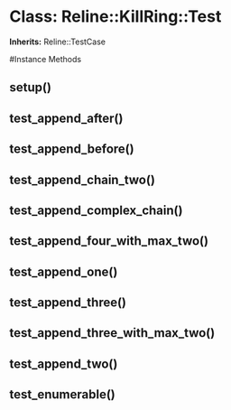 # Class: Reline::KillRing::Test
**Inherits:** Reline::TestCase
    




#Instance Methods
## setup() [](#method-i-setup)

## test_append_after() [](#method-i-test_append_after)

## test_append_before() [](#method-i-test_append_before)

## test_append_chain_two() [](#method-i-test_append_chain_two)

## test_append_complex_chain() [](#method-i-test_append_complex_chain)

## test_append_four_with_max_two() [](#method-i-test_append_four_with_max_two)

## test_append_one() [](#method-i-test_append_one)

## test_append_three() [](#method-i-test_append_three)

## test_append_three_with_max_two() [](#method-i-test_append_three_with_max_two)

## test_append_two() [](#method-i-test_append_two)

## test_enumerable() [](#method-i-test_enumerable)

